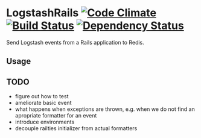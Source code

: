 # LogstashRails [![Code Climate](https://codeclimate.com/github/cmertz/logstash-rails.png)](https://codeclimate.com/github/cmertz/logstash-rails) [![Build Status](https://secure.travis-ci.org/cmertz/logstash-rails.png)](http://travis-ci.org/cmertz/logstash-rails) [![Dependency Status](https://gemnasium.com/cmertz/logstash-rails.png)](https://gemnasium.com/cmertz/logstash-rails)

Send Logstash events from a Rails application to Redis.


## Usage

## TODO

* figure out how to test
* ameliorate basic event
* what happens when exceptions are thrown, e.g. when we do not find an
  apropriate formatter for an event
* introduce environments
* decouple railties initializer from actual formatters
